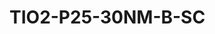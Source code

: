 # TIO2-P25-30NM-B-SC
<script type="application/ld+json">

  {
    "@context": "https://schema.org/",
    "@type": "ChemicalSubstance",
    "http://purl.org/dc/terms/conformsTo":
      {
        "@type": "CreativeWork",
        "@id": "https://bioschemas.org/profiles/ChemicalSubstance/0.4-RELEASE/"
      },
    "name": "TIO2-P25-30NM-B-SC",
    "@id":"wiki:TIO2-2DP25-2D30NM-2DB-2DSC",
  }
</script>

